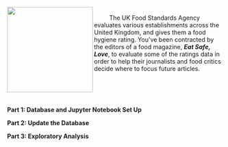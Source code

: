 <p><img align="left"src="https://github.com/theidari/eatsafe_love/blob/master/asset/header.png" width="200px"></br><a>&nbsp;&nbsp;&nbsp;&nbsp;&nbsp;&nbsp;&nbsp;&nbsp;&nbsp;The UK Food Standards Agency evaluates various establishments across the United Kingdom, and gives them a food hygiene rating. You've been contracted by the editors of a food magazine, <i><b>Eat Safe, Love</b></i>, to evaluate some of the ratings data in order to help their journalists and food critics decide where to focus future articles.</a></p></br></br></br>

<p><b>Part 1: Database and Jupyter Notebook Set Up</b></p>
<p><b>Part 2: Update the Database</b></p>
<p><b>Part 3: Exploratory Analysis</b></p>
